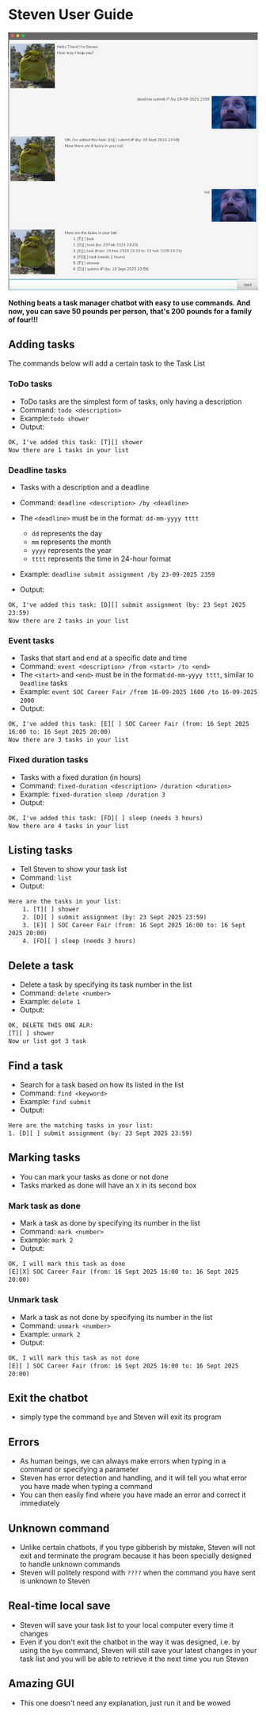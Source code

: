 # Steven User Guide

![Screenshot of UI](/docs/Ui.png)

**Nothing beats a task manager chatbot with easy to use commands.
And now, you can save 50 pounds per person,
that's 200 pounds for a family of four!!!**

## Adding tasks
The commands below will add a certain task to the Task List

### ToDo tasks
- ToDo tasks are the simplest form of tasks, only having a description
- Command: `todo <description>`
- Example:`todo shower`
- Output: 
```
OK, I've added this task: [T][] shower
Now there are 1 tasks in your list
```

### Deadline tasks
- Tasks with a description and a deadline
- Command: `deadline <description> /by <deadline>`
- The `<deadline>` must be in the format: `dd-mm-yyyy tttt`
  - `dd` represents the day
  - `mm` represents the month
  - `yyyy` represents the year 
  - `tttt` represents the time in 24-hour format 

- Example: `deadline submit assignment /by 23-09-2025 2359`
- Output:
```
OK, I've added this task: [D][] submit assignment (by: 23 Sept 2025 23:59)
Now there are 2 tasks in your list
```

### Event tasks
- Tasks that start and end at a specific date and time
- Command: `event <description> /from <start> /to <end>`
- The `<start>` and `<end>` must be in the format:`dd-mm-yyyy tttt`, similar to `Deadline` tasks
- Example: `event SOC Career Fair /from 16-09-2025 1600 /to 16-09-2025 2000`
- Output: 
```
OK, I've added this task: [E][ ] SOC Career Fair (from: 16 Sept 2025 16:00 to: 16 Sept 2025 20:00)
Now there are 3 tasks in your list
```

### Fixed duration tasks
- Tasks with a fixed duration (in hours) 
- Command: `fixed-duration <description> /duration <duration>`
- Example: `fixed-duration sleep /duration 3`
- Output: 
```
OK, I've added this task: [FD][ ] sleep (needs 3 hours)
Now there are 4 tasks in your list
```

## Listing tasks
- Tell Steven to show your task list 
- Command: `list`
- Output:
```
Here are the tasks in your list: 
    1. [T][ ] shower
    2. [D][ ] submit assignment (by: 23 Sept 2025 23:59)
    3. [E][ ] SOC Career Fair (from: 16 Sept 2025 16:00 to: 16 Sept 2025 20:00)
    4. [FD][ ] sleep (needs 3 hours)
```

## Delete a task
- Delete a task by specifying its task number in the list 
- Command: `delete <number>`
- Example: `delete 1`
- Output:
``` 
OK, DELETE THIS ONE ALR:
[T][ ] shower
Now ur list got 3 task
```

## Find a task
- Search for a task based on how its listed in the list
- Command: `find <keyword>`
- Example: `find submit`
- Output:
```
Here are the matching tasks in your list:
1. [D][ ] submit assignment (by: 23 Sept 2025 23:59)
```

## Marking tasks
- You can mark your tasks as done or not done
- Tasks marked as done will have an `X` in its second box

### Mark task as done
- Mark a task as done by specifying its number in the list
- Command: `mark <number>`
- Example: `mark 2`
- Output:
```
OK, I will mark this task as done 
[E][X] SOC Career Fair (from: 16 Sept 2025 16:00 to: 16 Sept 2025 20:00)
```

### Unmark task
- Mark a task as not done by specifying its number in the list
- Command: `unmark <number>`
- Example: `unmark 2`
- Output:
```
OK, I will mark this task as not done 
[E][ ] SOC Career Fair (from: 16 Sept 2025 16:00 to: 16 Sept 2025 20:00)
```

## Exit the chatbot
- simply type the command `bye` and Steven will exit its program

## Errors
- As human beings, we can always make errors when typing in a command or specifying a parameter
- Steven has error detection and handling, and it will tell you what error you have made when typing a command
- You can then easily find where you have made an error and correct it immediately 

## Unknown command
- Unlike certain chatbots, if you type gibberish by mistake, Steven will not exit and terminate the program because 
it has been specially designed to handle unknown commands
- Steven will politely respond with `????` when the command you have sent is unknown to Steven

## Real-time local save
- Steven will save your task list to your local computer every time it changes
- Even if you don't exit the chatbot in the way it was designed, i.e. by using the `bye` command, Steven will still 
save your latest changes in your task list and you will be able to retrieve it the next time you run Steven

## Amazing GUI
- This one doesn't need any explanation, just run it and be wowed